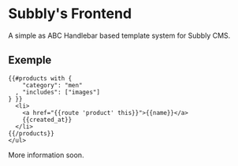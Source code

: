 Subbly's Frontend
===

A simple as ABC Handlebar based template system for Subbly CMS.


## Exemple

    {{#products with {
        "category": "men"
      , "includes": ["images"]
    } }}
      <li>
        <a href="{{route 'product' this}}">{{name}}</a>
        {{created_at}}
      </li>
    {{/products}}
    </ul>

More information soon.
